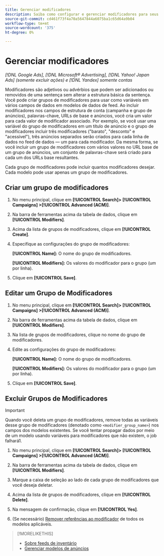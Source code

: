 ```yaml
---
title: Gerenciar modificadores
description: Saiba como configurar e gerenciar modificadores para seus modelos de anúncio para feeds de dados de inventário.
source-git-commit: cd461f73f4a70a5647844a6075ba1c65d64a9b04
workflow-type: tm+mt
source-wordcount: '375'
ht-degree: 0%

---
```


# Gerenciar modificadores

*[!DNL Google Ads], [!DNL Microsoft® Advertising], [!DNL Yahoo! Japan Ads] (somente excluir ações) e [!DNL Yandex] somente contas*

Modificadores são adjetivos ou advérbios que podem ser adicionados ou removidos de uma sentença sem alterar a estrutura básica da sentença. Você pode criar grupos de modificadores para usar como variáveis em vários campos de dados em modelos de dados de feed. Ao incluir modificadores nos campos de estrutura de conta (campanha e grupo de anúncios), palavras-chave, URLs de base e anúncios, você cria um valor para cada valor de modificador associado. Por exemplo, se você usar uma variável do grupo de modificadores em um título de anúncio e o grupo de modificadores incluir três modificadores (&quot;barato&quot;, &quot;desconto&quot; e &quot;acessível&quot;), três anúncios separados serão criados para cada linha de dados no feed de dados — um para cada modificador. Da mesma forma, se você incluir um grupo de modificadores com vários valores no URL base de um grupo de anúncios, um conjunto de palavras-chave será criado para cada um dos URLs base resultantes.

Cada grupo de modificadores pode incluir quantos modificadores desejar. Cada modelo pode usar apenas um grupo de modificadores.

## Criar um grupo de modificadores

1. No menu principal, clique em **[!UICONTROL Search]> [!UICONTROL Campaigns] >[!UICONTROL Advanced (ACM)]**.

1. Na barra de ferramentas acima da tabela de dados, clique em **[!UICONTROL Modifiers]**.

1. Acima da lista de grupos de modificadores, clique em **[!UICONTROL Create]**.

1. Especifique as configurações do grupo de modificadores:

   **[!UICONTROL Name]:** O nome do grupo de modificadores.

   **[!UICONTROL Modifiers]:** Os valores do modificador para o grupo (um por linha).

1. Clique em **[!UICONTROL Save]**.

## Editar um Grupo de Modificadores

1. No menu principal, clique em **[!UICONTROL Search]> [!UICONTROL Campaigns] >[!UICONTROL Advanced (ACM)]**.

1. Na barra de ferramentas acima da tabela de dados, clique em **[!UICONTROL Modifiers]**.

1. Na lista de grupos de modificadores, clique no nome do grupo de modificadores.

1. Edite as configurações do grupo de modificadores:

   **[!UICONTROL Name]:** O nome do grupo de modificadores.

   **[!UICONTROL Modifiers]:** Os valores do modificador para o grupo (um por linha).

1. Clique em **[!UICONTROL Save]**.

## Excluir Grupos de Modificadores

>[!IMPORTANT]
>
>Quando você deleta um grupo de modificadores, remove todas as variáveis desse grupo de modificadores (denotado como `<modifier_group_name>`) nos campos dos modelos existentes. Se você tentar propagar dados por meio de um modelo usando variáveis para modificadores que não existem, o job falhará1.

1. No menu principal, clique em **[!UICONTROL Search]> [!UICONTROL Campaigns] >[!UICONTROL Advanced (ACM)]**.

1. Na barra de ferramentas acima da tabela de dados, clique em **[!UICONTROL Modifiers]**.

1. Marque a caixa de seleção ao lado de cada grupo de modificadores que você deseja deletar.

1. Acima da lista de grupos de modificadores, clique em **[!UICONTROL Delete]**.

1. Na mensagem de confirmação, clique em **[!UICONTROL Yes]**.

1. (Se necessário) [Remover referências ao modificador](/help/search-social-commerce/campaign-management/inventory-feeds/ad-templates/ad-template-manage.md) de todos os modelos aplicáveis.

>[!MORELIKETHIS]
>
>* [Sobre feeds de inventário](/help/search-social-commerce/campaign-management/inventory-feeds/inventory-feeds-about.md)
>* [Gerenciar modelos de anúncios](/help/search-social-commerce/campaign-management/inventory-feeds/ad-templates/ad-template-manage.md)

